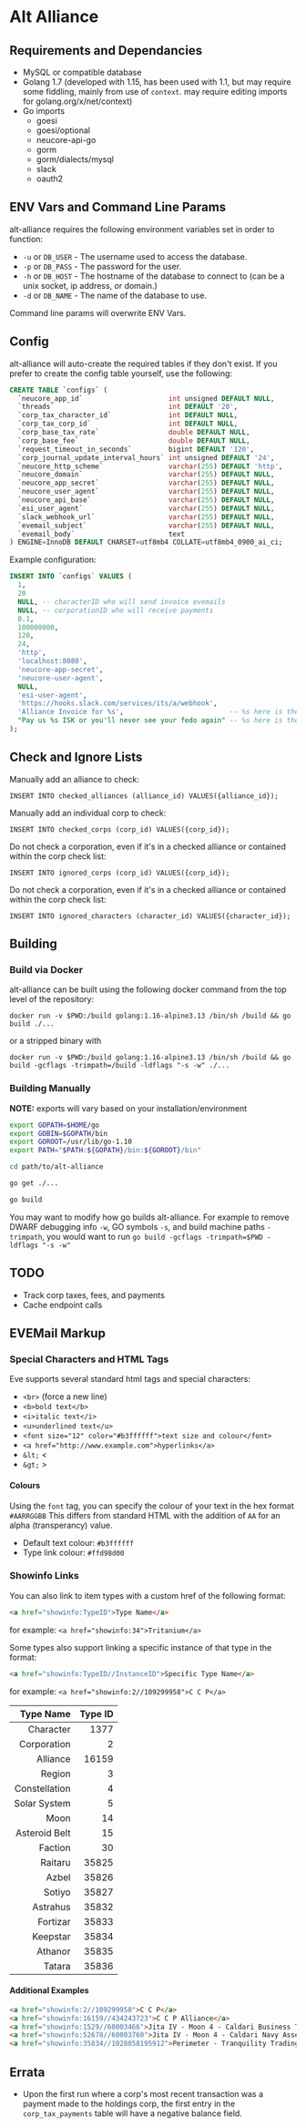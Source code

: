 # Alt Alliance
## Requirements and Dependancies
* MySQL or compatible database
* Golang 1.7 (developed with 1.15, has been used with 1.1, but may require some fiddling, mainly from use of `context`. may require editing imports for golang.org/x/net/context)
* Go imports
  * goesi
  * goesi/optional
  * neucore-api-go
  * gorm
  * gorm/dialects/mysql
  * slack
  * oauth2

## ENV Vars and Command Line Params
alt-alliance requires the following environment variables set in order to function:
* `-u` or `DB_USER` - The username used to access the database.
* `-p` or `DB_PASS` - The password for the user.
* `-h` or `DB_HOST` - The hostname of the database to connect to (can be a unix socket, ip address, or domain.)
* `-d` or `DB_NAME` - The name of the database to use.

Command line params will overwrite ENV Vars.

## Config
alt-alliance will auto-create the required tables if they don't exist. If you prefer to create the config table yourself, use the following:
``` SQL
CREATE TABLE `configs` (
  `neucore_app_id`                     int unsigned DEFAULT NULL,
  `threads`                            int DEFAULT '20',
  `corp_tax_character_id`              int DEFAULT NULL,
  `corp_tax_corp_id`                   int DEFAULT NULL,
  `corp_base_tax_rate`                 double DEFAULT NULL,
  `corp_base_fee`                      double DEFAULT NULL,
  `request_timeout_in_seconds`         bigint DEFAULT '120',
  `corp_journal_update_interval_hours` int unsigned DEFAULT '24',
  `neucore_http_scheme`                varchar(255) DEFAULT 'http',
  `neucore_domain`                     varchar(255) DEFAULT NULL,
  `neucore_app_secret`                 varchar(255) DEFAULT NULL,
  `neucore_user_agent`                 varchar(255) DEFAULT NULL,
  `neucore_api_base`                   varchar(255) DEFAULT NULL,
  `esi_user_agent`                     varchar(255) DEFAULT NULL,
  `slack_webhook_url`                  varchar(255) DEFAULT NULL,
  `evemail_subject`                    varchar(255) DEFAULT NULL,
  `evemail_body`                       text
) ENGINE=InnoDB DEFAULT CHARSET=utf8mb4 COLLATE=utf8mb4_0900_ai_ci;
```

Example configuration:
``` SQL
INSERT INTO `configs` VALUES (
  1,
  20
  NULL, -- characterID who will send invoice evemails
  NULL, -- corporationID who will receive payments
  0.1,
  100000000,
  120,
  24,
  'http',
  'localhost:8080',
  'neucore-app-secret',
  'neucore-user-agent',
  NULL,
  'esi-user-agent',
  'https://hooks.slack.com/services/its/a/webhook',
  'Alliance Invoice for %s',                          -- %s here is the YYYY-MM-DD formatted date.
  "Pay us %s ISK or you'll never see your fedo again" -- %s here is the amount of isk owed.
);
```

## Check and Ignore Lists
Manually add an alliance to check:

`INSERT INTO checked_alliances (alliance_id) VALUES({alliance_id});`

Manually add an individual corp to check:

`INSERT INTO checked_corps (corp_id) VALUES({corp_id});`

Do not check a corporation, even if it's in a checked alliance or contained within the corp check list:

`INSERT INTO ignored_corps (corp_id) VALUES({corp_id});`

Do not check a corporation, even if it's in a checked alliance or contained within the corp check list:

`INSERT INTO ignored_characters (character_id) VALUES({character_id});`

## Building
### Build via Docker
alt-alliance can be built using the following docker command from the top level of the repository:
```
docker run -v $PWD:/build golang:1.16-alpine3.13 /bin/sh /build && go build ./...
```
or a stripped binary with
```
docker run -v $PWD:/build golang:1.16-alpine3.13 /bin/sh /build && go build -gcflags -trimpath=/build -ldflags "-s -w" ./...
```

### Building Manually
**NOTE:** exports will vary based on your installation/environment
``` bash
export GOPATH=$HOME/go
export GOBIN=$GOPATH/bin
export GOROOT=/usr/lib/go-1.10
export PATH="$PATH:${GOPATH}/bin:${GOROOT}/bin"

cd path/to/alt-alliance

go get ./...

go build
```
You may want to modify how go builds alt-alliance. For example to remove DWARF debugging info `-w`, GO symbols `-s`, and build machine paths `-trimpath`, you would want to run `go build -gcflags -trimpath=$PWD -ldflags "-s -w"`

## TODO
* Track corp taxes, fees, and payments
* Cache endpoint calls

## EVEMail Markup
### Special Characters and HTML Tags
Eve supports several standard html tags and special characters:
* `<br>` (force a new line)
* `<b>bold text</b>`
* `<i>italic text</i>`
* `<u>underlined text</u>`
* `<font size="12" color="#b3ffffff">text size and colour</font>`
* `<a href="http://www.example.com">hyperlinks</a>`
* `&lt;` <
* `&gt;` >

#### Colours
Using the `font` tag, you can specify the colour of your text in the hex format `#AARRGGBB` This differs from standard HTML with the addition of `AA` for an alpha (transperancy) value.
* Default text colour: `#b3ffffff`
* Type link colour: `#ffd98d00`

### Showinfo Links
You can also link to item types with a custom href of the following format:
``` html
<a href="showinfo:TypeID">Type Name</a>
```
for example: `<a href="showinfo:34">Tritanium</a>`

Some types also support linking a specific instance of that type in the format:
``` html
<a href="showinfo:TypeID//InstanceID">Specific Type Name</a>
```
for example: `<a href="showinfo:2//109299958">C C P</a>`

|   Type Name   | Type ID |
|--------------:|--------:|
| Character     |    1377 |
| Corporation   |       2 |
| Alliance      |   16159 |
| Region        |       3 |
| Constellation |       4 |
| Solar System  |       5 |
| Moon          |      14 |
| Asteroid Belt |      15 |
| Faction       |      30 |
| Raitaru       |   35825 |
| Azbel         |   35826 |
| Sotiyo        |   35827 |
| Astrahus      |   35832 |
| Fortizar      |   35833 |
| Keepstar      |   35834 |
| Athanor       |   35835 |
| Tatara        |   35836 |

#### Additional Examples
``` html
<a href="showinfo:2//109299958">C C P</a>
<a href="showinfo:16159//434243723">C C P Alliance</a>
<a href="showinfo:1529//60003466">Jita IV - Moon 4 - Caldari Business Tribunal Bureau Offices</a>
<a href="showinfo:52678//60003760">Jita IV - Moon 4 - Caldari Navy Assembly Plant</a>
<a href="showinfo:35834//1028858195912">Perimeter - Tranquility Trading Tower</a>
```

## Errata
* Upon the first run where a corp's most recent transaction was a payment made to the holdings corp, the first entry in the `corp_tax_payments` table will have a negative balance field.
